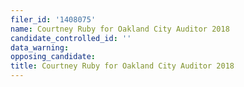 ```yaml
---
filer_id: '1408075'
name: Courtney Ruby for Oakland City Auditor 2018
candidate_controlled_id: ''
data_warning: 
opposing_candidate: 
title: Courtney Ruby for Oakland City Auditor 2018
---
```

